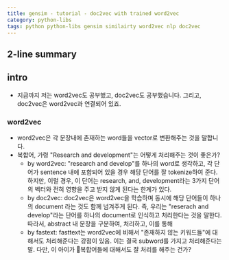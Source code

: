 ```yaml
---
title: gensim - tutorial - doc2vec with trained word2vec
category: python-libs
tags: python python-libs gensim similairty word2vec nlp doc2vec 
---
```


## 2-line summary 

## intro 

- 지금까지 저는 word2vec도 공부했고, doc2vec도 공부했습니다. 그리고, doc2vec은 word2vec과 연결되어 있죠. 

### word2vec 

- word2vec은 각 문장내에 존재하는 word들을 vector로 변환해주는 것을 말합니다. 
- 복합어, 가령 "Research and development"는 어떻게 처리해주는 것이 좋은가? 
    - by word2vec: "research and develop"를 하나의 word로 생각하고, 각 단어가 sentence 내에 포함되어 있을 경우 해당 단어를 잘 tokenize하여 준다. 하지만, 이럴 경우, 이 단어는 research, and, development라는 3가지 단어의 벡터와 전혀 영향을 주고 받지 않게 된다는 한계가 있다.
    - by doc2vec: doc2vec은 word2vec을 학습하며 동시에 해당 단어들이 하나의 document 라는 것도 함께 넘겨주게 된다. 즉, 우리는 "reserach and develop"라는 단어를 하나의 document로 인식하고 처리한다는 것을 말한다. 따라서, abstract 내 문장을 구분하여, 처리하고, 이를 통해 
    - by fastext: fasttext는 word2vec에 비해서 "존재하지 않는 키워드들"에 대해서도 처리해준다는 강점이 있음. 이는 결국 subword를 가지고 처리해준다는 말. 다만, 이 아이가 복합어들에 대해서도 잘 처리를 해주는 건가? 